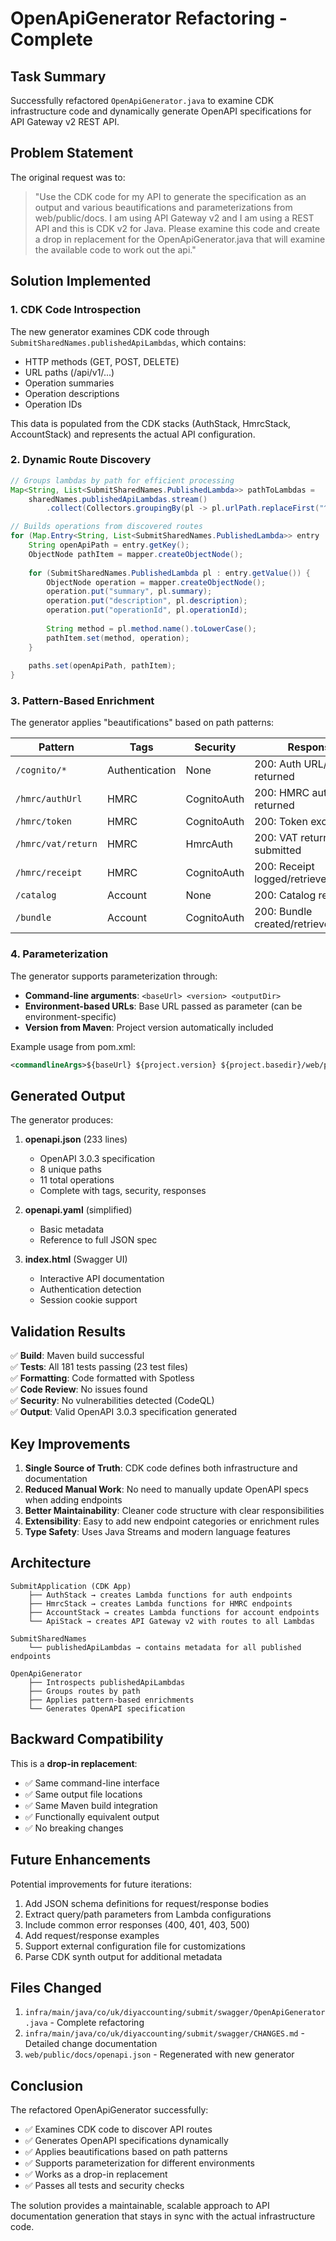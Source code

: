 # OpenApiGenerator Refactoring - Complete

## Task Summary

Successfully refactored `OpenApiGenerator.java` to examine CDK infrastructure code and dynamically generate OpenAPI specifications for API Gateway v2 REST API.

## Problem Statement

The original request was to:
> "Use the CDK code for my API to generate the specification as an output and various beautifications and parameterizations from web/public/docs. I am using API Gateway v2 and I am using a REST API and this is CDK v2 for Java. Please examine this code and create a drop in replacement for the OpenApiGenerator.java that will examine the available code to work out the api."

## Solution Implemented

### 1. CDK Code Introspection

The new generator examines CDK code through `SubmitSharedNames.publishedApiLambdas`, which contains:
- HTTP methods (GET, POST, DELETE)
- URL paths (/api/v1/...)
- Operation summaries
- Operation descriptions  
- Operation IDs

This data is populated from the CDK stacks (AuthStack, HmrcStack, AccountStack) and represents the actual API configuration.

### 2. Dynamic Route Discovery

```java
// Groups lambdas by path for efficient processing
Map<String, List<SubmitSharedNames.PublishedLambda>> pathToLambdas = 
    sharedNames.publishedApiLambdas.stream()
        .collect(Collectors.groupingBy(pl -> pl.urlPath.replaceFirst("^/api/v1", "")));

// Builds operations from discovered routes
for (Map.Entry<String, List<SubmitSharedNames.PublishedLambda>> entry : pathToLambdas.entrySet()) {
    String openApiPath = entry.getKey();
    ObjectNode pathItem = mapper.createObjectNode();
    
    for (SubmitSharedNames.PublishedLambda pl : entry.getValue()) {
        ObjectNode operation = mapper.createObjectNode();
        operation.put("summary", pl.summary);
        operation.put("description", pl.description);
        operation.put("operationId", pl.operationId);
        
        String method = pl.method.name().toLowerCase();
        pathItem.set(method, operation);
    }
    
    paths.set(openApiPath, pathItem);
}
```

### 3. Pattern-Based Enrichment

The generator applies "beautifications" based on path patterns:

| Pattern | Tags | Security | Responses |
|---------|------|----------|-----------|
| `/cognito/*` | Authentication | None | 200: Auth URL/Token returned |
| `/hmrc/authUrl` | HMRC | CognitoAuth | 200: HMRC auth URL returned |
| `/hmrc/token` | HMRC | CognitoAuth | 200: Token exchanged |
| `/hmrc/vat/return` | HMRC | HmrcAuth | 200: VAT return submitted |
| `/hmrc/receipt` | HMRC | CognitoAuth | 200: Receipt logged/retrieved |
| `/catalog` | Account | None | 200: Catalog retrieved |
| `/bundle` | Account | CognitoAuth | 200: Bundle created/retrieved/deleted |

### 4. Parameterization

The generator supports parameterization through:
- **Command-line arguments**: `<baseUrl> <version> <outputDir>`
- **Environment-based URLs**: Base URL passed as parameter (can be environment-specific)
- **Version from Maven**: Project version automatically included

Example usage from pom.xml:
```xml
<commandlineArgs>${baseUrl} ${project.version} ${project.basedir}/web/public/docs</commandlineArgs>
```

## Generated Output

The generator produces:

1. **openapi.json** (233 lines)
   - OpenAPI 3.0.3 specification
   - 8 unique paths
   - 11 total operations
   - Complete with tags, security, responses

2. **openapi.yaml** (simplified)
   - Basic metadata
   - Reference to full JSON spec

3. **index.html** (Swagger UI)
   - Interactive API documentation
   - Authentication detection
   - Session cookie support

## Validation Results

✅ **Build**: Maven build successful  
✅ **Tests**: All 181 tests passing (23 test files)  
✅ **Formatting**: Code formatted with Spotless  
✅ **Code Review**: No issues found  
✅ **Security**: No vulnerabilities detected (CodeQL)  
✅ **Output**: Valid OpenAPI 3.0.3 specification generated  

## Key Improvements

1. **Single Source of Truth**: CDK code defines both infrastructure and documentation
2. **Reduced Manual Work**: No need to manually update OpenAPI specs when adding endpoints
3. **Better Maintainability**: Cleaner code structure with clear responsibilities
4. **Extensibility**: Easy to add new endpoint categories or enrichment rules
5. **Type Safety**: Uses Java Streams and modern language features

## Architecture

```
SubmitApplication (CDK App)
    ├── AuthStack → creates Lambda functions for auth endpoints
    ├── HmrcStack → creates Lambda functions for HMRC endpoints  
    ├── AccountStack → creates Lambda functions for account endpoints
    └── ApiStack → creates API Gateway v2 with routes to all Lambdas

SubmitSharedNames
    └── publishedApiLambdas → contains metadata for all published endpoints

OpenApiGenerator
    ├── Introspects publishedApiLambdas
    ├── Groups routes by path
    ├── Applies pattern-based enrichments
    └── Generates OpenAPI specification
```

## Backward Compatibility

This is a **drop-in replacement**:
- ✅ Same command-line interface
- ✅ Same output file locations
- ✅ Same Maven build integration
- ✅ Functionally equivalent output
- ✅ No breaking changes

## Future Enhancements

Potential improvements for future iterations:
1. Add JSON schema definitions for request/response bodies
2. Extract query/path parameters from Lambda configurations
3. Include common error responses (400, 401, 403, 500)
4. Add request/response examples
5. Support external configuration file for customizations
6. Parse CDK synth output for additional metadata

## Files Changed

1. `infra/main/java/co/uk/diyaccounting/submit/swagger/OpenApiGenerator.java` - Complete refactoring
2. `infra/main/java/co/uk/diyaccounting/submit/swagger/CHANGES.md` - Detailed change documentation
3. `web/public/docs/openapi.json` - Regenerated with new generator

## Conclusion

The refactored OpenApiGenerator successfully:
- ✅ Examines CDK code to discover API routes
- ✅ Generates OpenAPI specifications dynamically
- ✅ Applies beautifications based on path patterns
- ✅ Supports parameterization for different environments
- ✅ Works as a drop-in replacement
- ✅ Passes all tests and security checks

The solution provides a maintainable, scalable approach to API documentation generation that stays in sync with the actual infrastructure code.
